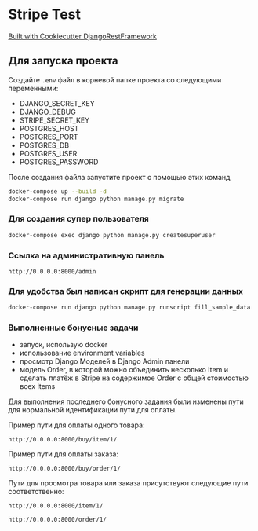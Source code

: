 # Stripe Test

[Built with Cookiecutter DjangoRestFramework](https://github.com/PC-Nazarka/cookiecutter-django-rest-framework/)

## Для запуска проекта

Создайте ```.env``` файл в корневой папке проекта со следующими переменными:
- DJANGO_SECRET_KEY
- DJANGO_DEBUG
- STRIPE_SECRET_KEY
- POSTGRES_HOST
- POSTGRES_PORT
- POSTGRES_DB
- POSTGRES_USER
- POSTGRES_PASSWORD

После создания файла запустите проект с помощью этих команд

```bash
docker-compose up --build -d
docker-compose run django python manage.py migrate
```

### Для создания супер пользователя

```bash
docker-compose exec django python manage.py createsuperuser
```

### Ссылка на административную панель

```http://0.0.0.0:8000/admin```

### Для удобства был написан скрипт для генерации данных

```bash
docker-compose run django python manage.py runscript fill_sample_data
```

### Выполненные бонусные задачи

- запуск, использую docker
- использование environment variables
- просмотр Django Моделей в Django Admin панели
- модель Order, в которой можно объединить несколько Item и сделать платёж в Stripe на содержимое Order c общей стоимостью всех Items

Для выполнения последнего бонусного задания были изменены пути для нормальной идентификации пути
для оплаты.

Пример пути для оплаты одного товара:

```http://0.0.0.0:8000/buy/item/1/```

Пример пути для оплаты заказа:

```http://0.0.0.0:8000/buy/order/1/```

Пути для просмотра товара или заказа присутствуют следующие пути соответственно:

```http://0.0.0.0:8000/item/1/```

```http://0.0.0.0:8000/order/1/```
